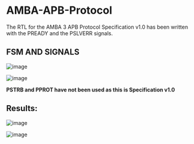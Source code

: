 # AMBA-APB-Protocol
The RTL for the  AMBA 3 APB Protocol Specification v1.0 has been written with the PREADY and the PSLVERR signals.

## FSM AND SIGNALS
![image](https://github.com/user-attachments/assets/88361856-80f9-412c-99ad-14a6cd5df550)


![image](https://github.com/user-attachments/assets/902f746b-8e7f-45d0-b885-7a04d701c9b9)

**PSTRB and PPROT have not been used as this is Specification v1.0**

## Results:
![image](https://github.com/user-attachments/assets/2bc55efd-9135-4400-b5fb-39997f6f6bf1)


![image](https://github.com/user-attachments/assets/d12ae88c-d1a6-4a76-9092-73db2bae30e1)


 

